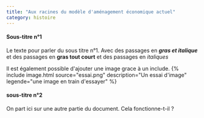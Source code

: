 ```yaml
---
title: "Aux racines du modèle d'aménagement économique actuel"
category: histoire
---
```

#### Sous-titre n°1
Le texte pour parler du sous titre n°1. Avec des passages en ***gras et italique*** et des passages en **gras tout court** et des passages en *italiques*

Il est également possible d'ajouter une image grace à un include.
{% include image.html source="essai.png" description="Un essai d'image" legende="une image en train d'essayer" %}

#### sous-titre n°2
On part ici sur une autre partie du document. Cela fonctionne-t-il ?